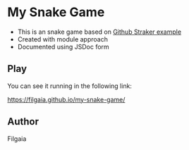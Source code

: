 # My Snake Game

- This is an snake game based on [Github Straker example](https://gist.github.com/straker/ff00b4b49669ad3dec890306d348adc4#gistcomment-3501358)
- Created with module approach
- Documented using JSDoc form

## Play

You can see it running in the following link:

https://filgaia.github.io/my-snake-game/

## Author

Filgaia